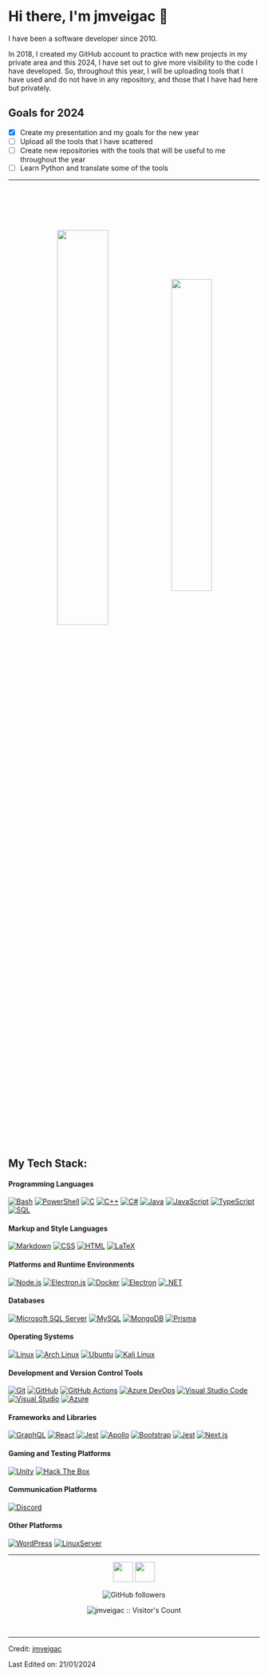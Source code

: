 # Hi there, I'm jmveigac 👋

I have been a software developer since 2010.

In 2018, I created my GitHub account to practice with new projects in my private area and this 2024, I have set out to give more visibility to the code I have developed. So, throughout this year, I will be uploading tools that I have used and do not have in any repository, and those that I have had here but privately.

## Goals for 2024

- [x] Create my presentation and my goals for the new year
- [ ] Upload all the tools that I have scattered
- [ ] Create new repositories with the tools that will be useful to me throughout the year
- [ ] Learn Python and translate some of the tools

<!--
**jmveigac/jmveigac** is a ✨ _special_ ✨ repository because its `README.md` (this file) appears on your GitHub profile.

Here are some ideas to get you started:

- 🔭 I’m currently working on ...
- 🌱 I’m currently learning ...
- 👯 I’m looking to collaborate on ...
- 🤔 I’m looking for help with ...
- 💬 Ask me about ...
- 📫 How to reach me: ...
- 😄 Pronouns: ...
- ⚡ Fun fact: ...
-->

---

<div align="center" style="margin-bottom:100px;margin-top:100px">
 <img width=45% align="center" src="https://github-readme-stats.vercel.app/api?username=jmveigac&theme=chartreuse-dark&show_icons=true&hide_border=true" />
 <img width=40% align="center" src="https://github-readme-stats.vercel.app/api/top-langs/?username=jmveigac&layout=compact&theme=chartreuse-dark&hide_border=true" />
</div>

## My Tech Stack:

#### Programming Languages

<p>
    <a href="#"><img alt="Bash" src="https://img.shields.io/badge/Bash-4EAA25?logo=gnubash&logoColor=fff&style=flat"></a>
    <a href="#"><img alt="PowerShell" src="https://img.shields.io/badge/PowerShell-4EAA25?logo=PowerShell&logoColor=fff&style=flat"></a>
    <a href="#"><img alt="C" src="https://img.shields.io/badge/C-A8B9CC?logo=c&logoColor=fff&style=flat"></a>
    <a href="#"><img alt="C++" src="https://img.shields.io/badge/C%2B%2B-00599C?logo=cplusplus&logoColor=fff&style=flat"></a>
    <a href="#"><img alt="C#" src="https://img.shields.io/badge/C%23-239120?logo=csharp&logoColor=fff&style=flat"></a>
    <a href="#"><img alt="Java" src="https://img.shields.io/badge/Java-007396?logo=java&logoColor=fff&style=flat"></a>
    <a href="#"><img alt="JavaScript" src="https://img.shields.io/badge/JavaScript-F7DF1E?logo=javascript&logoColor=000&style=flat"></a>
    <a href="#"><img alt="TypeScript" src="https://img.shields.io/badge/TypeScript-3178C6?logo=typescript&logoColor=fff&style=flat"></a>
    <a href="#"><img alt="SQL" src="https://img.shields.io/badge/SQL-4479A1?logo=SQL&logoColor=fff&style=flat"></a>
    <!-- <a href="#"><img alt="Python" src="https://img.shields.io/badge/Python-3776AB?logo=python&logoColor=fff&style=flat"></a> -->
</p>

#### Markup and Style Languages
<p>
    <a href="#"><img alt="Markdown" src="https://img.shields.io/badge/Markdown-000000?logo=markdown&logoColor=fff&style=flat"></a> 
    <a href="#"><img alt="CSS" src="https://img.shields.io/badge/CSS-1572B6?logo=css3&logoColor=fff&style=flat"></a> 
    <a href="#"><img alt="HTML" src="https://img.shields.io/badge/HTML-E34F26?logo=html5&logoColor=fff&style=flat"></a>
    <a href="#"><img alt="LaTeX" src="https://img.shields.io/badge/LaTeX-008080?logo=latex&logoColor=fff&style=flat"></a>
</p>

#### Platforms and Runtime Environments
<p>
    <a href="#"><img alt="Node.js" src="https://img.shields.io/badge/Node.js-339933?logo=node.js&logoColor=fff&style=flat"></a> 
    <a href="#"><img alt="Electron.js" src="https://img.shields.io/badge/Electron.js-47848F?logo=electron&logoColor=fff&style=flat"></a>
    <a href="#"><img alt="Docker" src="https://img.shields.io/badge/Docker-2496ED?logo=docker&logoColor=fff&style=flat"></a>
    <a href="#"><img alt="Electron" src="https://img.shields.io/badge/Electron-47848F?logo=electron&logoColor=fff&style=flat"></a>
    <a href="#"><img alt=".NET" src="https://img.shields.io/badge/.NET-512BD4?logo=.net&logoColor=fff&style=flat"></a>
</p>

#### Databases
<p>
    <a href="#"><img alt="Microsoft SQL Server" src="https://img.shields.io/badge/Microsoft%20SQL%20Server-CC2927?logo=microsoftsqlserver&logoColor=fff&style=flat"></a> 
    <a href="#"><img alt="MySQL" src="https://img.shields.io/badge/MySQL-4479A1?logo=mysql&logoColor=fff&style=flat"></a> 
    <a href="#"><img alt="MongoDB" src="https://img.shields.io/badge/MongoDB-47A248?logo=mongodb&logoColor=fff&style=flat"></a>
    <a href="#"><img alt="Prisma" src="https://img.shields.io/badge/Prisma-1B222D?logo=prisma&logoColor=fff&style=flat"></a>
</p>

#### Operating Systems
<p>
    <a href="#"><img alt="Linux" src="https://img.shields.io/badge/Linux-FCC624?logo=linux&logoColor=000&style=flat"></a> 
    <a href="#"><img alt="Arch Linux" src="https://img.shields.io/badge/Arch%20Linux-1793D1?logo=archlinux&logoColor=fff&style=flat"></a> 
    <a href="#"><img alt="Ubuntu" src="https://img.shields.io/badge/Ubuntu-E95420?logo=ubuntu&logoColor=fff&style=flat"></a> 
    <a href="#"><img alt="Kali Linux" src="https://img.shields.io/badge/Kali%20Linux-557C94?logo=kalilinux&logoColor=fff&style=flat"></a>
</p>

#### Development and Version Control Tools
<p>
    <a href="#"><img alt="Git" src="https://img.shields.io/badge/Git-F05032?logo=git&logoColor=fff&style=flat"></a> 
    <a href="#"><img alt="GitHub" src="https://img.shields.io/badge/GitHub-181717?logo=github&logoColor=fff&style=flat"></a> 
    <a href="#"><img alt="GitHub Actions" src="https://img.shields.io/badge/GitHub%20Actions-2088FF?logo=githubactions&logoColor=fff&style=flat"></a> 
    <a href="#"><img alt="Azure DevOps" src="https://img.shields.io/badge/Azure%20DevOps-0078D7?logo=azuredevops&logoColor=fff&style=flat"></a> 
    <a href="#"><img alt="Visual Studio Code" src="https://img.shields.io/badge/Visual%20Studio%20Code-007ACC?logo=visualstudiocode&logoColor=fff&style=flat"></a> 
    <a href="#"><img alt="Visual Studio" src="https://img.shields.io/badge/Visual%20Studio-5C2D91?logo=visualstudio&logoColor=fff&style=flat"></a>
    <a href="#"><img alt="Azure" src="https://img.shields.io/badge/Azure-0089D6?logo=microsoftazure&logoColor=fff&style=flat"></a>
</p>

#### Frameworks and Libraries
<p>
    <a href="#"><img alt="GraphQL" src="https://img.shields.io/badge/GraphQL-E10098?logo=graphql&logoColor=fff&style=flat"></a> 
    <a href="#"><img alt="React" src="https://img.shields.io/badge/React-61DAFB?logo=react&logoColor=000&style=flat"></a> 
    <a href="#"><img alt="Jest" src="https://img.shields.io/badge/Jest-C21325?logo=jest&logoColor=fff&style=flat"></a>
    <a href="#"><img alt="Apollo" src="https://img.shields.io/badge/Apollo-311C87?logo=apollographql&logoColor=fff&style=flat"></a>
    <a href="#"><img alt="Bootstrap" src="https://img.shields.io/badge/Bootstrap-7952B3?logo=bootstrap&logoColor=fff&style=flat"></a>
    <a href="#"><img alt="Jest" src="https://img.shields.io/badge/Jest-C21325?logo=jest&logoColor=fff&style=flat"></a>
    <a href="#"><img alt="Next.js" src="https://img.shields.io/badge/Next.js-000000?logo=next.js&logoColor=fff&style=flat"></a>
</p>

#### Gaming and Testing Platforms
<p>
    <a href="#"><img alt="Unity" src="https://img.shields.io/badge/Unity-000000?logo=unity&logoColor=fff&style=flat"></a> 
    <a href="#"><img alt="Hack The Box" src="https://img.shields.io/badge/Hack%20The%20Box-9FEF00?logo=hackthebox&logoColor=000&style=flat"></a>
</p>

#### Communication Platforms
<p>
    <a href="#"><img alt="Discord" src="https://img.shields.io/badge/Discord-5865F2?logo=discord&logoColor=fff&style=flat"></a>
</p>

#### Other Platforms
<p>
    <a href="#"><img alt="WordPress" src="https://img.shields.io/badge/WordPress-21759B?logo=wordpress&logoColor=fff&style=flat"></a> 
    <a href="#"><img alt="LinuxServer" src="https://img.shields.io/badge/LinuxServer-FCC624?logo=linux&logoColor=000&style=flat"></a>
</p>

---

<p align="center">
    <a href="https://www.linkedin.com/in/jmveigac/"><img src="https://cdn2.iconfinder.com/data/icons/social-media-2285/512/1_Linkedin_unofficial_colored_svg-128.png" width="40"></a> 
    <a href="mailto:jmveigac@gmail.com"><img src="https://www.iconfinder.com/icons/2993691/download/png/512" width="40"></a>
</p>
<p align="center">
    <img alt="GitHub followers" src="https://img.shields.io/github/followers/jmveigac?label=Follow%20Me&style=social" />
</p>
<p align="center">
    <img src="https://profile-counter.glitch.me/{jmveigac}/count.svg" alt="jmveigac :: Visitor's Count" />
</p>
<br/>

------

Credit: [jmveigac](https://github.com/jmveigac)

Last Edited on: 21/01/2024